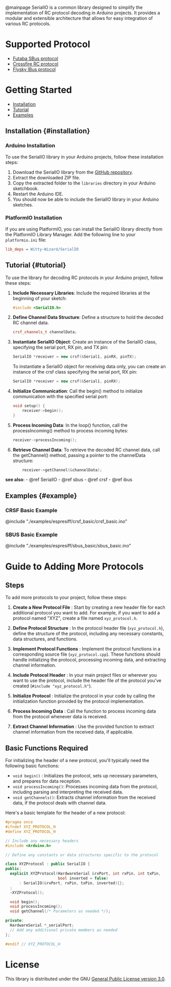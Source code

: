 @mainpage
SerialIO is a common library designed to simplify the implementation of RC protocol decoding in Arduino projects. It provides a modular and extensible architecture that allows for easy integration of various RC protocols.

# Supported Protocol

- [Futaba SBus protocol](#sbus)
- [Crossfire RC protocol](https://github.com/crsf-wg/crsf/wiki)
- [Flysky IBus protocol](https://basejunction.wordpress.com/2015/08/23/en-flysky-i6-14-channels-part1/)

# Getting Started
- [Installation](#installation)
- [Tutorial](#tutorial)
- [Examples](#example)

## Installation {#installation}

### Arduino Installation

To use the SerialIO library in your Arduino projects, follow these installation steps:

1. Download the SerialIO library from the [GitHub repository](https://github.com/Witty-Wizard/SerialIO).
2. Extract the downloaded ZIP file.
3. Copy the extracted folder to the `libraries` directory in your Arduino sketchbook.
4. Restart the Arduino IDE.
5. You should now be able to include the SerialIO library in your Arduino sketches.

### PlatformIO Installation

If you are using PlatformIO, you can install the SerialIO library directly from the PlatformIO Library Manager. Add the following line to your `platformio.ini` file:

```ini
lib_deps = Witty-Wizard/SerialIO
```

## Tutorial {#tutorial}

To use the library for decoding RC protocols in your Arduino project, follow these steps:

1. **Include Necessary Libraries**:
   Include the required libraries at the beginning of your sketch:
   ```cpp
   #include <SerialIO.h>
   ```
2. **Define Channel Data Structure**:
   Define a structure to hold the decoded RC channel data.
   ```cpp
   crsf_channels_t channelData;
   ```
3. **Instantiate SerialIO Object**:
   Create an instance of the SerialIO class, specifying the serial port, RX pin, and TX pin:
   ```cpp
   SerialIO *receiver = new crsf(&Serial1, pinRX, pinTX);
   ```
   To instantiate a SerialIO object for receiving data only, you can create an instance of the crsf class specifying the serial port, RX pin:
   ```cpp
   SerialIO *receiver = new crsf(&Serial1, pinRX);
   ```
4. **Initialize Communication**:
   Call the begin() method to initialize communication with the specified serial port:
   ```cpp
   void setup() {
       receiver->begin();
   }
   ```

5. **Process Incoming Data**:
In the loop() function, call the processIncoming() method to process incoming bytes:

    ```cpp
    receiver->processIncoming();
    ```
6. **Retrieve Channel Data**:
To retrieve the decoded RC channel data, call the getChannel() method, passing a pointer to the channelData structure:

    ```cpp
        receiver->getChannel(&channelData);
    ```
**see also**:
    - @ref SerialIO
    - @ref sbus
    - @ref crsf
    - @ref ibus

## Examples {#example}

### CRSF Basic Example
@include "./examples/espresiff/crsf_basic/crsf_basic.ino"

### SBUS Basic Example
@include "./examples/espresiff/sbus_basic/sbus_basic.ino"



# Guide to Adding More Protocols

## Steps
To add more protocols to your project, follow these steps:

1. **Create a New Protocol File** : Start by creating a new header file for each additional protocol you want to add. For example, if you want to add a protocol named "XYZ", create a file named `xyz_protocol.h`.

2. **Define Protocol Structure** : In the protocol header file (`xyz_protocol.h`), define the structure of the protocol, including any necessary constants, data structures, and functions.

3. **Implement Protocol Functions** : Implement the protocol functions in a corresponding source file (`xyz_protocol.cpp`). These functions should handle initializing the protocol, processing incoming data, and extracting channel information.

4. **Include Protocol Header** : In your main project files or wherever you want to use the protocol, include the header file of the protocol you've created (`#include "xyz_protocol.h"`).

5. **Initialize Protocol** : Initialize the protocol in your code by calling the initialization function provided by the protocol implementation.

6. **Process Incoming Data** : Call the function to process incoming data from the protocol whenever data is received.

7. **Extract Channel Information** : Use the provided function to extract channel information from the received data, if applicable.

## Basic Functions Required

For initializing the header of a new protocol, you'll typically need the following basic functions:

- `void begin()` : Initializes the protocol, sets up necessary parameters, and prepares for data reception.
- `void processIncoming()`: Processes incoming data from the protocol, including parsing and interpreting the received data.
- `void getChannels()`: Extracts channel information from the received data, if the protocol deals with channel data.

Here's a basic template for the header of a new protocol:

```cpp
#pragma once
#ifndef XYZ_PROTOCOL_H
#define XYZ_PROTOCOL_H

// Include any necessary headers
#include <Arduino.h>

// Define any constants or data structures specific to the protocol

class XYZProtocol : public SerialIO {
public:
  explicit XYZProtocol(HardwareSerial &rxPort, int rxPin, int txPin,
                       bool inverted = false)
      : SerialIO(&rxPort, rxPin, txPin, inverted){};
  ;
  ~XYZProtocol();

  void begin();
  void processIncoming();
  void getChannel(/* Parameters as needed */);

private:
  HardwareSerial *_serialPort;
  // Add any additional private members as needed
};

#endif // XYZ_PROTOCOL_H
```

# License
This library is distributed under the GNU [General Public License version 3.0](https://www.gnu.org/licenses/gpl-3.0.html).
